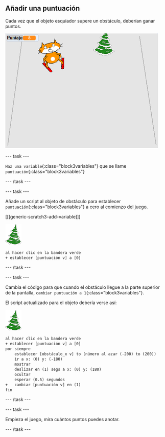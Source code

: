 ## Añadir una puntuación

Cada vez que el objeto esquiador supere un obstáculo, deberían ganar puntos.

![puntuación](images/score.png)

--- task ---

`Haz una variable`{:class="block3variables"} que se llame `puntuación`{:class="block3variables"}

--- /task ---

--- task ---

Añade un script al objeto de obstáculo para establecer `puntuación`{:class="block3variables"} a cero al comienzo del juego.

[[[generic-scratch3-add-variable]]]

![objeto de obstáculo](images/obstacle_sprite.png)

```blocks3
al hacer clic en la bandera verde
+ establecer [puntuación v] a [0]
```

--- /task ---

--- task ---

Cambia el código para que cuando el obstáculo llegue a la parte superior de la pantalla, `cambiar puntuación a 1`{:class="block3variables"}.

El script actualizado para el objeto debería verse así:

![objeto de obstáculo](images/obstacle_sprite.png)

```blocks3
al hacer clic en la bandera verde
+ establecer [puntuación v] a [0]
por siempre 
    establecer [obstáculo_x v] to (número al azar (-200) to (200))
    ir a x: (0) y: (-180)
    mostrar
    deslizar en (1) segs a x: (0) y: (180)
    ocultar
    esperar (0.5) segundos
+   cambiar [puntuación v] en (1)
fin
```

--- /task ---

--- task ---

Empieza el juego, mira cuántos puntos puedes anotar.

--- /task ---